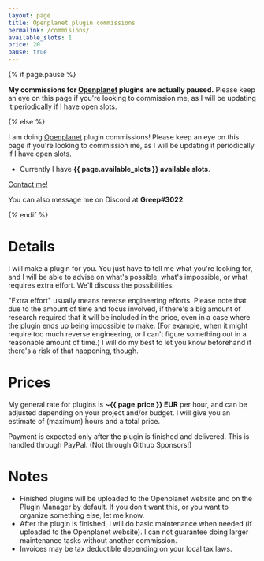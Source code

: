 ```yaml
---
layout: page
title: Openplanet plugin commissions
permalink: /commisions/
available_slots: 1
price: 20
pause: true
---
```


{% if page.pause %}

**My commissions for [Openplanet](https://openplanet.dev/) plugins are actually paused.** Please keep an eye on this page if you're looking to commission me, as I will be updating it periodically if I have open slots.

{% else %}

I am doing [Openplanet](https://openplanet.dev/) plugin commissions! Please keep an eye on this page if you're looking to commission me, as I will be updating it periodically if I have open slots.

* Currently I have **{{ page.available_slots }} available slots**.

<a href="https://twitter.com/messages/compose?recipient_id=2367582591&text=Hi%20Greep%20👋%0AI%20want%20to%20commissioning%20you%20for%20an%20Openplanet%20plugin.%20Here%27s%20my%20project%3A%0A%0A-%20%0A%0A---%0AFrench%3A%0A%0ASalut%20Greep%20👋%0AJe%20souhaite%20vous%20commissioner%20un%20plugin%20pour%20Openplanet.%20Voici%20mon%20projet%20%3A%0A%0A-%20" target="_blank" class="sociallinks">
    <i class="fa fa-twitter"></i>
    <span>Contact me!</span>
</a>

<i class="fa fa-discord-alt"></i>
You can also message me on Discord at **Greep#3022**.

{% endif %}

# Details
I will make a plugin for you. You just have to tell me what you're looking for, and I will be able to advise on what's possible, what's impossible, or what requires extra effort. We'll discuss the possibilities.

"Extra effort" usually means reverse engineering efforts. Please note that due to the amount of time and focus involved, if there's a big amount of research required that it will be included in the price, even in a case where the plugin ends up being impossible to make. (For example, when it might require too much reverse engineering, or I can't figure something out in a reasonable amount of time.) I will do my best to let you know beforehand if there's a risk of that happening, though.

# Prices
My general rate for plugins is **~{{ page.price }} EUR** per hour, and can be adjusted depending on your project and/or budget. I will give you an estimate of (maximum) hours and a total price.

Payment is expected only after the plugin is finished and delivered. This is handled through PayPal. (Not through Github Sponsors!)

# Notes
* Finished plugins will be uploaded to the Openplanet website and on the Plugin Manager by default. If you don't want this, or you want to organize something else, let me know.
* After the plugin is finished, I will do basic maintenance when needed (if uploaded to the Openplanet website). I can not guarantee doing larger maintenance tasks without another commission.
* Invoices may be tax deductible depending on your local tax laws.
